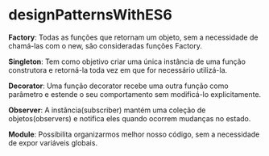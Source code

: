 # designPatternsWithES6

**Factory**: Todas as funções que retornam um objeto, sem a necessidade de chamá-las com o new, são consideradas funções Factory.

**Singleton**: Tem como objetivo criar uma única instância de uma função construtora e retorná-la toda vez em que for necessário utilizá-la.

**Decorator**: Uma função decorator recebe uma outra função como parâmetro e estende o seu comportamento sem modificá-lo explicitamente.

**Observer**: A instância(subscriber) mantém uma coleção de objetos(observers) e notifica eles quando ocorrem mudanças no estado.

**Module**: Possibilita organizarmos melhor nosso código, sem a necessidade de expor variáveis globais.
